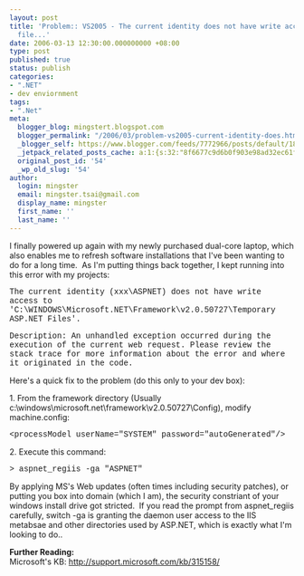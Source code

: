 ```yaml
---
layout: post
title: 'Problem:: VS2005 - The current identity does not have write access to temporary
  file...'
date: 2006-03-13 12:30:00.000000000 +08:00
type: post
published: true
status: publish
categories:
- ".NET"
- dev enviornment
tags:
- ".Net"
meta:
  blogger_blog: mingstert.blogspot.com
  blogger_permalink: "/2006/03/problem-vs2005-current-identity-does.html"
  _blogger_self: https://www.blogger.com/feeds/7772966/posts/default/1870746016127204290
  _jetpack_related_posts_cache: a:1:{s:32:"8f6677c9d6b0f903e98ad32ec61f8deb";a:2:{s:7:"expires";i:1455194882;s:7:"payload";a:3:{i:0;a:1:{s:2:"id";i:232;}i:1;a:1:{s:2:"id";i:21;}i:2;a:1:{s:2:"id";i:179;}}}}
  original_post_id: '54'
  _wp_old_slug: '54'
author:
  login: mingster
  email: mingster.tsai@gmail.com
  display_name: mingster
  first_name: ''
  last_name: ''
---
```

<p>I finally powered up again with my newly purchased&nbsp;dual-core laptop, which also enables me to&nbsp;refresh software installations that I've been wanting to do for a long time.&nbsp; As I'm putting things back together, I kept running into this error with my projects:</p>
<p><font face="Courier New">The current identity (xxx\ASPNET) does not have write access to 'C:\WINDOWS\Microsoft.NET\Framework\v2.0.50727\Temporary ASP.NET Files'. </p>
<p>Description: An unhandled exception occurred during the execution of the current web request. Please review the stack trace for more information about the error and where it originated in the code. </font></p>
<p>
<p>Here's a quick fix to the problem (do this only to your dev box):</p>
<p>1. From the framework directory (Usually c:\windows\microsoft.net\framework\v2.0.50727\Config), modify machine.config: </p>
<p><font face="Courier New">&lt;processModel userName="SYSTEM" password="autoGenerated"/&gt;</font></p>
<p>2. Execute this command:</p>
<p>
<p><font face="Courier New">&gt; aspnet_regiis -ga "ASPNET"</font></p>
<p>By applying MS's Web updates (often times including security patches), or putting you box into domain (which I am), the security&nbsp;constriant of your windows install drive got stricted.&nbsp; If you read the prompt from aspnet_regiis carefully, switch -ga is granting the daemon user access to the IIS metabsae and other directories used by ASP.NET, which is exactly what&nbsp;I'm looking to do..</p>
<p><strong>Further Reading:</strong><br />Microsoft's KB: <a href="http://support.microsoft.com/kb/315158/">http://support.microsoft.com/kb/315158/</a></p>
